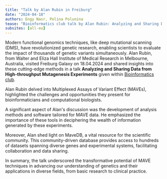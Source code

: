 ```yaml
---
title: "Talk by Alan Rubin in Freiburg"
date: "2024-04-18"
authors: Engy Nasr, Polina Polunina 
tease: "Bioinformatics club talk by Alan Rubin: Analyzing and Sharing Data from High-throughput Mutagenesis Experiments"
subsites: [all-eu]
---
```


Modern functional genomics techniques, like deep mutational scanning (DMS), have revolutionized genetic research, enabling scientists to evaluate the impact of thousands of genetic variants simultaneously. Alan Rubin, from Walter and Eliza Hall Institute of Medical Research in Melbourne, Australia, visited Freiburg Galaxy on 18.04.2024 and shared insights into these cutting-edge methods in a talk **Analyzing and Sharing Data from High-throughput Mutagenesis Experiments** given within [Bioinformatics club](https://bioinformatik-club.imbi.uni-freiburg.de/en/node/140).

Alan Rubin delved into Multiplexed Assays of Variant Effect (MAVEs), highlighted the challenges and opportunities they present for bioinformaticians and computational biologists.

A significant aspect of Alan's discussion was the development of analysis methods and software tailored for MAVE data. He emphasized the importance of these tools in deciphering the wealth of information generated by these experiments.

Moreover, Alan shed light on MaveDB, a vital resource for the scientific community. This community-driven database provides access to hundreds of datasets spanning diverse genes and experimental systems, facilitating collaboration and data sharing.

In summary, the talk underscored the transformative potential of MAVE techniques in advancing our understanding of genetics and their applications in diverse fields, from basic research to clinical practice.